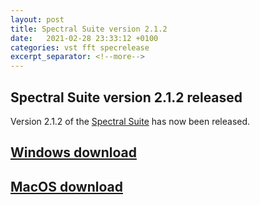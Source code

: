 ```yaml
---
layout: post
title: Spectral Suite version 2.1.2
date:   2021-02-28 23:33:12 +0100
categories: vst fft specrelease
excerpt_separator: <!--more-->
---
```


<section>
<h1>Spectral Suite version 2.1.2 released</h1>
<p>Version 2.1.2 of the <a href="/spectralsuite">Spectral Suite</a> has now been released.</p>

<!--more-->

<a href="https://github.com/andrewreeman/SpectralSuite/releases/download/2.1.2-Windows/SpectralSuite-2.1.2.zip"><h2>Windows download</h2></a>
<a href="https://github.com/andrewreeman/SpectralSuite/releases/download/2.1.2-OSX/Spectral.Suite.v2.1.2.pkg"><h2>MacOS download</h2></a>

</section>
